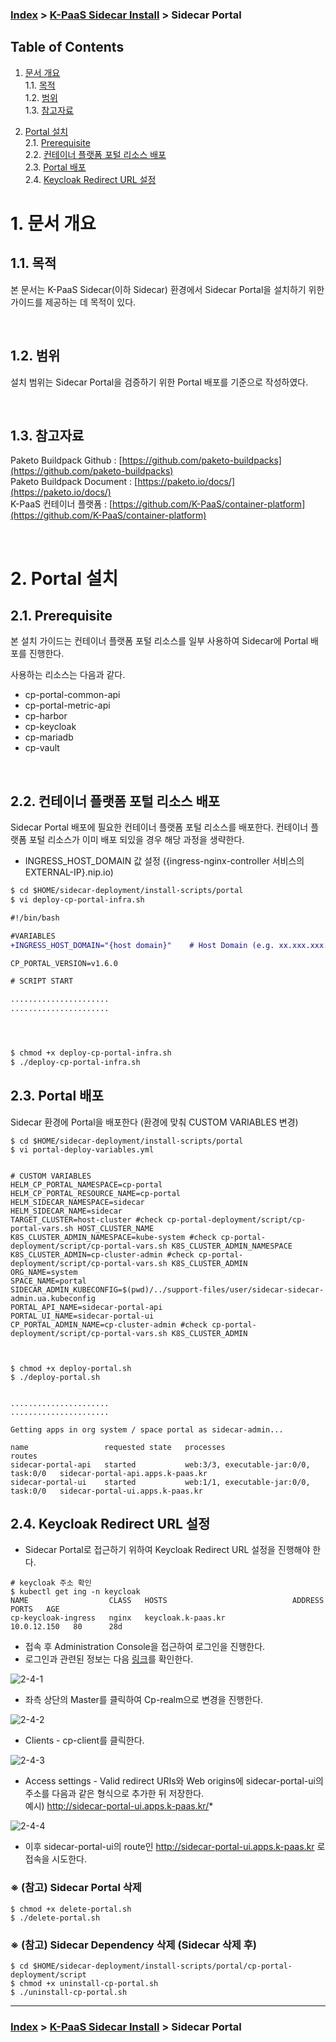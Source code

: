 ### [Index](https://github.com/K-PaaS/Guide/blob/master/README.md) > [K-PaaS Sidecar Install](../README.md) > Sidecar Portal

## Table of Contents

1. [문서 개요](#1)  
  1.1. [목적](#1.1)  
  1.2. [범위](#1.2)  
  1.3. [참고자료](#1.3)  

2. [Portal 설치](#2)  
  2.1. [Prerequisite](#2.1)  
  2.2. [컨테이너 플랫폼 포털 리소스 배포](#2.2)  
  2.3. [Portal 배포](#2.3)  
  2.4. [Keycloak Redirect URL 설정](#2.4)  

# <div id='1'> 1. 문서 개요
## <div id='1.1'> 1.1. 목적
본 문서는 K-PaaS Sidecar(이하 Sidecar) 환경에서 Sidecar Portal을 설치하기 위한 가이드를 제공하는 데 목적이 있다.

<br>

## <div id='1.2'> 1.2. 범위
설치 범위는 Sidecar Portal을 검증하기 위한 Portal 배포를 기준으로 작성하였다.  

<br>


## <div id='1.3'> 1.3. 참고자료
Paketo Buildpack Github : [https://github.com/paketo-buildpacks](https://github.com/paketo-buildpacks)  
Paketo Buildpack Document : [https://paketo.io/docs/](https://paketo.io/docs/)  
K-PaaS 컨테이너 플랫폼 : [https://github.com/K-PaaS/container-platform](https://github.com/K-PaaS/container-platform)  

<br>


# <div id='2'> 2. Portal 설치
## <div id='2.1'> 2.1. Prerequisite
본 설치 가이드는 컨테이너 플랫폼 포털 리소스를 일부 사용하여 Sidecar에 Portal 배포를 진행한다.  

사용하는 리소스는 다음과 같다.

- cp-portal-common-api
- cp-portal-metric-api
- cp-harbor
- cp-keycloak
- cp-mariadb
- cp-vault

<br>

## <div id='2.2'> 2.2. 컨테이너 플랫폼 포털 리소스 배포  
Sidecar Portal 배포에 필요한 컨테이너 플랫폼 포털 리소스를 배포한다.
컨테이너 플랫폼 포털 리소스가 이미 배포 되있을 경우 해당 과정을 생략한다.
- INGRESS_HOST_DOMAIN 값 설정 ({ingress-nginx-controller 서비스의 EXTERNAL-IP}.nip.io)
```diff
$ cd $HOME/sidecar-deployment/install-scripts/portal
$ vi deploy-cp-portal-infra.sh

#!/bin/bash

#VARIABLES
+INGRESS_HOST_DOMAIN="{host domain}"    # Host Domain (e.g. xx.xxx.xxx.xx.nip.io)

CP_PORTAL_VERSION=v1.6.0

# SCRIPT START

......................
......................




$ chmod +x deploy-cp-portal-infra.sh 
$ ./deploy-cp-portal-infra.sh
```


## <div id='2.3'> 2.3. Portal 배포   
Sidecar 환경에 Portal을 배포한다 (환경에 맞춰 CUSTOM VARIABLES 변경)
```
$ cd $HOME/sidecar-deployment/install-scripts/portal
$ vi portal-deploy-variables.yml


# CUSTOM VARIABLES
HELM_CP_PORTAL_NAMESPACE=cp-portal
HELM_CP_PORTAL_RESOURCE_NAME=cp-portal
HELM_SIDECAR_NAMESPACE=sidecar
HELM_SIDECAR_NAME=sidecar
TARGET_CLUSTER=host-cluster #check cp-portal-deployment/script/cp-portal-vars.sh HOST_CLUSTER_NAME
K8S_CLUSTER_ADMIN_NAMESPACE=kube-system #check cp-portal-deployment/script/cp-portal-vars.sh K8S_CLUSTER_ADMIN_NAMESPACE
K8S_CLUSTER_ADMIN=cp-cluster-admin #check cp-portal-deployment/script/cp-portal-vars.sh K8S_CLUSTER_ADMIN
ORG_NAME=system
SPACE_NAME=portal
SIDECAR_ADMIN_KUBECONFIG=$(pwd)/../support-files/user/sidecar-sidecar-admin.ua.kubeconfig
PORTAL_API_NAME=sidecar-portal-api
PORTAL_UI_NAME=sidecar-portal-ui
CP_PORTAL_ADMIN_NAME=cp-cluster-admin #check cp-portal-deployment/script/cp-portal-vars.sh K8S_CLUSTER_ADMIN



$ chmod +x deploy-portal.sh
$ ./deploy-portal.sh


......................
......................

Getting apps in org system / space portal as sidecar-admin...

name                 requested state   processes                               routes
sidecar-portal-api   started           web:3/3, executable-jar:0/0, task:0/0   sidecar-portal-api.apps.k-paas.kr
sidecar-portal-ui    started           web:1/1, executable-jar:0/0, task:0/0   sidecar-portal-ui.apps.k-paas.kr
```

## <div id='2.4'> 2.4. Keycloak Redirect URL 설정  
- Sidecar Portal로 접근하기 위하여 Keycloak Redirect URL 설정을 진행해야 한다.
```
# keycloak 주소 확인
$ kubectl get ing -n keycloak
NAME                  CLASS   HOSTS                            ADDRESS       PORTS   AGE
cp-keycloak-ingress   nginx   keycloak.k-paas.kr               10.0.12.150   80      28d
```
- 접속 후 Administration Console을 접근하여 로그인을 진행한다. 
- 로그인과 관련된 정보는 다음 [링크](https://github.com/K-PaaS/container-platform/blob/master/install-guide/portal/cp-portal-standalone-guide.md#-key-%EC%BB%A8%ED%85%8C%EC%9D%B4%EB%84%88-%ED%94%8C%EB%9E%AB%ED%8F%BC-%ED%8F%AC%ED%84%B8-%EA%B4%80%EB%A6%AC%EC%9E%90-%EA%B3%84%EC%A0%95-%ED%8C%A8%EC%8A%A4%EC%9B%8C%EB%93%9C-%EC%84%A4%EC%A0%95-)를 확인한다.

![2-4-1]

- 좌측 상단의 Master를 클릭하여 Cp-realm으로 변경을 진행한다.

![2-4-2]

- Clients - cp-client를 클릭한다.

![2-4-3]

- Access settings - Valid redirect URIs와 Web origins에 sidecar-portal-ui의 주소를 다음과 같은 형식으로 추가한 뒤 저장한다.  
  예시) http://sidecar-portal-ui.apps.k-paas.kr/*

![2-4-4]

- 이후 sidecar-portal-ui의 route인 http://sidecar-portal-ui.apps.k-paas.kr 로 접속을 시도한다.


### <div id='2.4.1'> ※ (참고) Sidecar Portal 삭제
```
$ chmod +x delete-portal.sh
$ ./delete-portal.sh
```

### <div id='2.4.2'> ※ (참고) Sidecar Dependency 삭제 (Sidecar 삭제 후)
```
$ cd $HOME/sidecar-deployment/install-scripts/portal/cp-portal-deployment/script
$ chmod +x uninstall-cp-portal.sh
$ ./uninstall-cp-portal.sh
```

----
[2-4-1]:../images/portal/2-4-1.jpeg
[2-4-2]:../images/portal/2-4-2.jpeg
[2-4-3]:../images/portal/2-4-3.jpeg
[2-4-4]:../images/portal/2-4-4.jpeg

### [Index](https://github.com/K-PaaS/Guide/blob/master/README.md) > [K-PaaS Sidecar Install](../README.md) > Sidecar Portal

